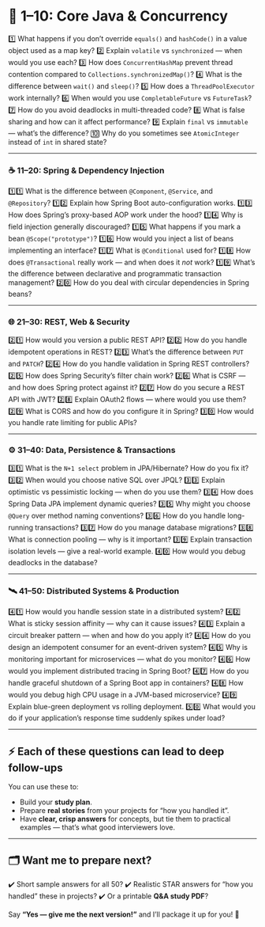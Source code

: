 
# 🚀 **1–10: Core Java & Concurrency**

1️⃣ What happens if you don’t override `equals()` and `hashCode()` in a value object used as a map key?
2️⃣ Explain `volatile` vs `synchronized` — when would you use each?
3️⃣ How does `ConcurrentHashMap` prevent thread contention compared to `Collections.synchronizedMap()`?
4️⃣ What is the difference between `wait()` and `sleep()`?
5️⃣ How does a `ThreadPoolExecutor` work internally?
6️⃣ When would you use `CompletableFuture` vs `FutureTask`?
7️⃣ How do you avoid deadlocks in multi-threaded code?
8️⃣ What is false sharing and how can it affect performance?
9️⃣ Explain `final` vs `immutable` — what’s the difference?
🔟 Why do you sometimes see `AtomicInteger` instead of `int` in shared state?

---

### ☕ **11–20: Spring & Dependency Injection**

1️⃣1️⃣ What is the difference between `@Component`, `@Service`, and `@Repository`?
1️⃣2️⃣ Explain how Spring Boot auto-configuration works.
1️⃣3️⃣ How does Spring’s proxy-based AOP work under the hood?
1️⃣4️⃣ Why is field injection generally discouraged?
1️⃣5️⃣ What happens if you mark a bean `@Scope("prototype")`?
1️⃣6️⃣ How would you inject a list of beans implementing an interface?
1️⃣7️⃣ What is `@Conditional` used for?
1️⃣8️⃣ How does `@Transactional` really work — and when does it *not* work?
1️⃣9️⃣ What’s the difference between declarative and programmatic transaction management?
2️⃣0️⃣ How do you deal with circular dependencies in Spring beans?

---

### 🌐 **21–30: REST, Web & Security**

2️⃣1️⃣ How would you version a public REST API?
2️⃣2️⃣ How do you handle idempotent operations in REST?
2️⃣3️⃣ What’s the difference between `PUT` and `PATCH`?
2️⃣4️⃣ How do you handle validation in Spring REST controllers?
2️⃣5️⃣ How does Spring Security’s filter chain work?
2️⃣6️⃣ What is CSRF — and how does Spring protect against it?
2️⃣7️⃣ How do you secure a REST API with JWT?
2️⃣8️⃣ Explain OAuth2 flows — where would you use them?
2️⃣9️⃣ What is CORS and how do you configure it in Spring?
3️⃣0️⃣ How would you handle rate limiting for public APIs?

---

### ⚙️ **31–40: Data, Persistence & Transactions**

3️⃣1️⃣ What is the `N+1 select` problem in JPA/Hibernate? How do you fix it?
3️⃣2️⃣ When would you choose native SQL over JPQL?
3️⃣3️⃣ Explain optimistic vs pessimistic locking — when do you use them?
3️⃣4️⃣ How does Spring Data JPA implement dynamic queries?
3️⃣5️⃣ Why might you choose `@Query` over method naming conventions?
3️⃣6️⃣ How do you handle long-running transactions?
3️⃣7️⃣ How do you manage database migrations?
3️⃣8️⃣ What is connection pooling — why is it important?
3️⃣9️⃣ Explain transaction isolation levels — give a real-world example.
4️⃣0️⃣ How would you debug deadlocks in the database?

---

### 🛰️ **41–50: Distributed Systems & Production**

4️⃣1️⃣ How would you handle session state in a distributed system?
4️⃣2️⃣ What is sticky session affinity — why can it cause issues?
4️⃣3️⃣ Explain a circuit breaker pattern — when and how do you apply it?
4️⃣4️⃣ How do you design an idempotent consumer for an event-driven system?
4️⃣5️⃣ Why is monitoring important for microservices — what do you monitor?
4️⃣6️⃣ How would you implement distributed tracing in Spring Boot?
4️⃣7️⃣ How do you handle graceful shutdown of a Spring Boot app in containers?
4️⃣8️⃣ How would you debug high CPU usage in a JVM-based microservice?
4️⃣9️⃣ Explain blue-green deployment vs rolling deployment.
5️⃣0️⃣ What would you do if your application’s response time suddenly spikes under load?

---

## ⚡ **Each of these questions can lead to deep follow-ups**

You can use these to:

* Build your **study plan**.
* Prepare **real stories** from your projects for “how you handled it”.
* Have **clear, crisp answers** for concepts, but tie them to practical examples — that’s what good interviewers love.

---

## 🗂️ **Want me to prepare next?**

✔️ Short sample answers for all 50?
✔️ Realistic STAR answers for “how you handled” these in projects?
✔️ Or a printable **Q\&A study PDF**?

Say **“Yes — give me the next version!”** and I’ll package it up for you! 🚀
